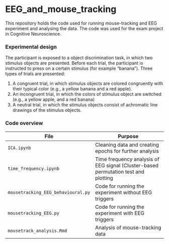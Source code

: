 # EEG_and_mouse_tracking
This repository holds the code used for running mouse-tracking and EEG experiment and analysing the data. The code was used for the exam project in Cognitive Neuroscience. 


### Experimental design
The participant is exposed to a object discrimination task, in which two stimulus objects are presented. Before each trial, the participant is instructed to press on a certain stimulus (for example “banana”). Three types of trials are presented:
1. A congruent trial, in which stimulus objects are colored congruently with their typical color (e.g., a yellow banana and a red apple). 
2. An incongruent trial, in which the colors of stimulus object are switched (e.g., a yellow apple, and a red banana)
3. A neutral trial, in which the stimulus objects consist of achromatic line drawings of the stimulus objects. 


### Code overview
| File                               | Purpose                                                           |
| ---------------------------------- | ------------------------------------------------------------------|
| `ICA.ipynb`                        | Cleaning data and creating epochs for further analysis            |
| `time_frequency.ipynb` | Time frequency analysis of EEG signal (Cluster-based permutation test and plotting|
| `mousetracking_EEG_behavioural.py` | Code for running the experiment without EEG triggers              |
| `mousetracking_EEG.py`             | Code for running the experiment with EEG triggers                 |
| `mousetrack_analysis.Rmd`          | Analysis of mouse-tracking data                                   |